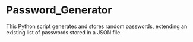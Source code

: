 # Password_Generator
This Python script generates and stores random passwords, extending an existing list of passwords stored in a JSON file.
